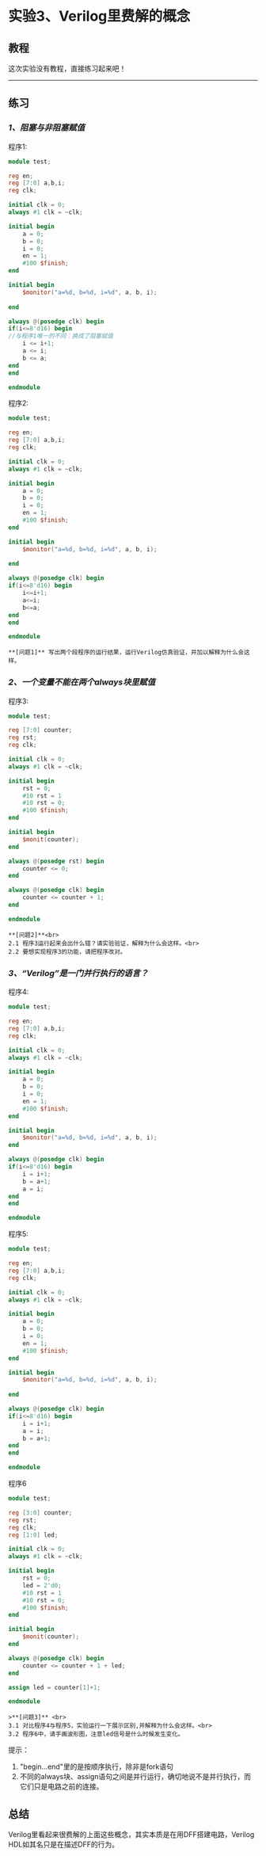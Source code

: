 # 实验3、Verilog里费解的概念

## 教程

这次实验没有教程，直接练习起来吧！

---

## 练习

### *1、阻塞与非阻塞赋值*
程序1:
```Verilog
module test;

reg en;
reg [7:0] a,b,i;
reg clk;

initial clk = 0;
always #1 clk = ~clk;

initial begin
    a = 0;
    b = 0;
    i = 0;
    en = 1;
    #100 $finish;
end

initial begin
    $monitor("a=%d, b=%d, i=%d", a, b, i);
    
end

always @(posedge clk) begin
if(i<=8'd16) begin
//与程序1唯一的不同：换成了阻塞赋值
    i <= i+1; 
    a <= i;
    b <= a;
end
end

endmodule
```

程序2:
```Verilog
module test;

reg en;
reg [7:0] a,b,i;
reg clk;

initial clk = 0;
always #1 clk = ~clk;

initial begin
    a = 0;
    b = 0;
    i = 0;
    en = 1;
    #100 $finish;
end

initial begin
    $monitor("a=%d, b=%d, i=%d", a, b, i);
    
end

always @(posedge clk) begin
if(i<=8'd16) begin
    i<=i+1;
    a<=i;
    b<=a;
end
end

endmodule
```
```{note}
**[问题1]** 写出两个段程序的运行结果，运行Verilog仿真验证，并加以解释为什么会这样。
```

### *2、一个变量不能在两个always块里赋值*

程序3:
```Verilog
module test;

reg [7:0] counter;
reg rst;
reg clk;

initial clk = 0;
always #1 clk = ~clk;

initial begin
    rst = 0;
    #10 rst = 1
    #10 rst = 0;
    #100 $finish;
end

initial begin
    $monit(counter);
end

always @(posedge rst) begin
    counter <= 0;
end

always @(posedge clk) begin
    counter <= counter + 1;
end

endmodule
```

```{note}
**[问题2]**<br>
2.1 程序3运行起来会出什么错？请实验验证，解释为什么会这样。<br>
2.2 要想实现程序3的功能，请把程序改对。
```

### *3、“Verilog”是一门并行执行的语言？*

程序4:
```Verilog
module test;

reg en;
reg [7:0] a,b,i;
reg clk;

initial clk = 0;
always #1 clk = ~clk;

initial begin
    a = 0;
    b = 0;
    i = 0;
    en = 1;
    #100 $finish;
end

initial begin
    $monitor("a=%d, b=%d, i=%d", a, b, i);
end

always @(posedge clk) begin
if(i<=8'd16) begin
    i = i+1;
    b = a+1;
    a = i;
end
end

endmodule
```

程序5:
```Verilog
module test;

reg en;
reg [7:0] a,b,i;
reg clk;

initial clk = 0;
always #1 clk = ~clk;

initial begin
    a = 0;
    b = 0;
    i = 0;
    en = 1;
    #100 $finish;
end

initial begin
    $monitor("a=%d, b=%d, i=%d", a, b, i);
    
end

always @(posedge clk) begin
if(i<=8'd16) begin
    i = i+1;
    a = i;
    b = a+1;
end
end

endmodule
```

程序6
```Verilog
module test;

reg [3:0] counter;
reg rst;
reg clk;
reg [1:0] led;

initial clk = 0;
always #1 clk = ~clk;

initial begin
    rst = 0;
    led = 2'd0;
    #10 rst = 1
    #10 rst = 0;
    #100 $finish;
end

initial begin
    $monit(counter);
end

always @(posedge clk) begin
    counter <= counter + 1 + led;
end

assign led = counter[1]+1;

endmodule
```

```{note}
>**[问题3]** <br>
3.1 对比程序4与程序5，实验运行一下展示区别,并解释为什么会这样。<br>
3.2 程序6中，请手画波形图，注意led信号是什么时候发生变化。
```

提示：
1. "begin...end"里的是按顺序执行，除非是fork语句
2. 不同的always块、assign语句之间是并行运行，确切地说不是并行执行，而它们只是电路之前的连接。


## 总结
Verilog里看起来很费解的上面这些概念，其实本质是在用DFF搭建电路，Verilog HDL如其名只是在描述DFF的行为。
